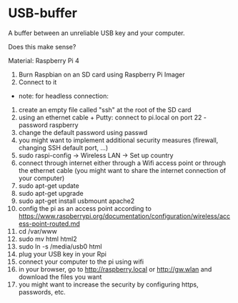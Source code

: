 # USB-buffer
A buffer between an unreliable USB key and your computer.

Does this make sense?

Material: Raspberry Pi 4

1. Burn Raspbian on an SD card using Raspberry Pi Imager
2. Connect to it 
 - note: for headless connection: 
 1. create an empty file called "ssh" at the root of the SD card
 2. using an ethernet cable + Putty: connect to pi.local on port 22 - password raspberry
3. change the default password using passwd
4. you might want to implement additional security measures (firewall, changing SSH default port, ...)
5. sudo raspi-config -> Wireless LAN -> Set up country
6. connect through internet either through a Wifi access point or through the ethernet cable (you might want to share the internet connection of your computer)
7. sudo apt-get update
8. sudo apt-get upgrade
9. sudo apt-get install usbmount apache2
10. config the pi as an access point according to https://www.raspberrypi.org/documentation/configuration/wireless/access-point-routed.md
11. cd /var/www
12. sudo mv html html2
13. sudo ln -s /media/usb0 html 
11. plug your USB key in your Rpi
12. connect your computer to the pi using wifi
13. in your browser, go to http://raspberry.local or http://gw.wlan and download the files you want
14. you might want to increase the security by configuring https, passwords, etc.
